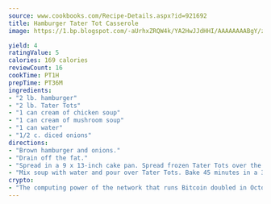 ```yaml
---
source: www.cookbooks.com/Recipe-Details.aspx?id=921692
title: Hamburger Tater Tot Casserole
image: https://1.bp.blogspot.com/-aUrhxZRQW4k/YA2HwJJdHHI/AAAAAAAABgY/z2R8OXCxqDoBQtRn-q-fHG8g9_G4G1HBwCLcBGAsYHQ/s320/13.png

yield: 4
ratingValue: 5
calories: 169 calories
reviewCount: 16
cookTime: PT1H
prepTime: PT36M
ingredients:
- "2 lb. hamburger"
- "2 lb. Tater Tots"
- "1 can cream of chicken soup"
- "1 can cream of mushroom soup"
- "1 can water"
- "1/2 c. diced onions"
directions:
- "Brown hamburger and onions."
- "Drain off the fat."
- "Spread in a 9 x 13-inch cake pan. Spread frozen Tater Tots over the meat."
- "Mix soup with water and pour over Tater Tots. Bake 45 minutes in a 350u00b0 oven."
crypto:
- "The computing power of the network that runs Bitcoin doubled in October, pushing out all but the most dedicated miners."
---
```

